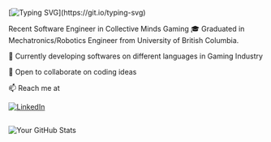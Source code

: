 [![Typing SVG](https://readme-typing-svg.demolab.com/?lines=Hi+there+,+I'm+Maryam+Zahiri!👋;A+Software+Engineer.;An+UBC+Alumni.;Nice+to+e-meet+you.)](https://git.io/typing-svg)

<!--
**MaryamZahiri/MaryamZahiri** is a ✨ _special_ ✨ repository because its `README.md` (this file) appears on your GitHub profile.

Here are some ideas to get you started:

- 🔭 I’m currently working on ...
- 🌱 I’m currently learning ...
- 👯 I’m looking to collaborate on ...
- 🤔 I’m looking for help with ...
- 💬 Ask me about ...
- 📫 How to reach me: ...
- 😄 Pronouns: ...
- ⚡ Fun fact: ...
-->

Recent Software Engineer in Collective Minds Gaming 
🎓 Graduated in Mechatronics/Robotics Engineer from University of British Columbia.

🔭 Currently developing softwares on different languages in Gaming Industry

👯 Open to collaborate on coding ideas

📫 Reach me at

[![LinkedIn](https://upload.wikimedia.org/wikipedia/commons/0/01/LinkedIn_Logo.svg)](https://www.linkedin.com/in/Mary-Zahiri)

## 
![Your GitHub Stats](https://github-readme-stats.vercel.app/api?username=MaryamZahiri&show_icons=true&count_private=true&theme=default)
